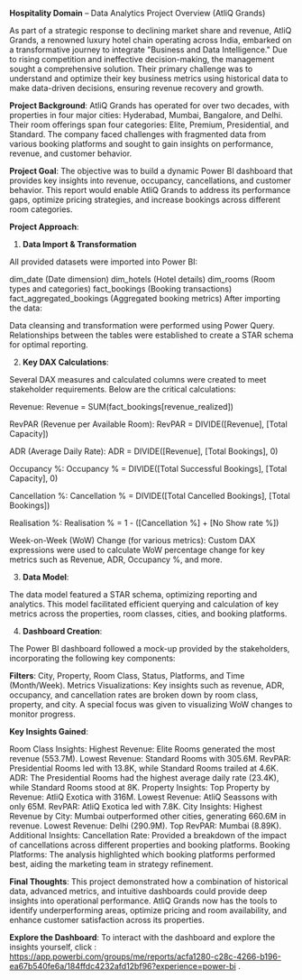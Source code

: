 **Hospitality Domain** – Data Analytics Project Overview (AtliQ Grands)

As part of a strategic response to declining market share and revenue, AtliQ Grands, a renowned luxury hotel chain operating across India, embarked on a transformative journey to integrate "Business and Data Intelligence." Due to rising competition and ineffective decision-making, the management sought a comprehensive solution. Their primary challenge was to understand and optimize their key business metrics using historical data to make data-driven decisions, ensuring revenue recovery and growth.

**Project Background**:
AtliQ Grands has operated for over two decades, with properties in four major cities: Hyderabad, Mumbai, Bangalore, and Delhi. Their room offerings span four categories: Elite, Premium, Presidential, and Standard. The company faced challenges with fragmented data from various booking platforms and sought to gain insights on performance, revenue, and customer behavior.

**Project Goal**:
The objective was to build a dynamic Power BI dashboard that provides key insights into revenue, occupancy, cancellations, and customer behavior. This report would enable AtliQ Grands to address its performance gaps, optimize pricing strategies, and increase bookings across different room categories.

**Project Approach**:

1. **Data Import & Transformation**
   
All provided datasets were imported into Power BI:

dim_date (Date dimension)
dim_hotels (Hotel details)
dim_rooms (Room types and categories)
fact_bookings (Booking transactions)
fact_aggregated_bookings (Aggregated booking metrics)
After importing the data:

Data cleansing and transformation were performed using Power Query.
Relationships between the tables were established to create a STAR schema for optimal reporting.

2. **Key DAX Calculations**:
   
Several DAX measures and calculated columns were created to meet stakeholder requirements. Below are the critical calculations:

Revenue:
Revenue = SUM(fact_bookings[revenue_realized])

RevPAR (Revenue per Available Room):
RevPAR = DIVIDE([Revenue], [Total Capacity])

ADR (Average Daily Rate):
ADR = DIVIDE([Revenue], [Total Bookings], 0)

Occupancy %:
Occupancy % = DIVIDE([Total Successful Bookings], [Total Capacity], 0)

Cancellation %:
Cancellation % = DIVIDE([Total Cancelled Bookings], [Total Bookings])

Realisation %:
Realisation % = 1 - ([Cancellation %] + [No Show rate %])

Week-on-Week (WoW) Change (for various metrics): Custom DAX expressions were used to calculate WoW percentage change for key metrics such as Revenue, ADR, Occupancy %, and more.

3. **Data Model**:
   
The data model featured a STAR schema, optimizing reporting and analytics. This model facilitated efficient querying and calculation of key metrics across the properties, room classes, cities, and booking platforms.

4. **Dashboard Creation**:
   
The Power BI dashboard followed a mock-up provided by the stakeholders, incorporating the following key components:

**Filters**: City, Property, Room Class, Status, Platforms, and Time (Month/Week).
Metrics Visualizations: Key insights such as revenue, ADR, occupancy, and cancellation rates are broken down by room class, property, and city. A special focus was given to visualizing WoW changes to monitor progress.

**Key Insights Gained**:

Room Class Insights:
Highest Revenue: Elite Rooms generated the most revenue (553.7M).
Lowest Revenue: Standard Rooms with 305.6M.
RevPAR: Presidential Rooms led with 13.8K, while Standard Rooms trailed at 4.6K.
ADR: The Presidential Rooms had the highest average daily rate (23.4K), while Standard Rooms stood at 8K.
Property Insights:
Top Property by Revenue: AtliQ Exotica with 316M.
Lowest Revenue: AtliQ Seassons with only 65M.
RevPAR: AtliQ Exotica led with 7.8K.
City Insights:
Highest Revenue by City: Mumbai outperformed other cities, generating 660.6M in revenue.
Lowest Revenue: Delhi (290.9M).
Top RevPAR: Mumbai (8.89K).
Additional Insights:
Cancellation Rate: Provided a breakdown of the impact of cancellations across different properties and booking platforms.
Booking Platforms: The analysis highlighted which booking platforms performed best, aiding the marketing team in strategy refinement.

**Final Thoughts**:
This project demonstrated how a combination of historical data, advanced metrics, and intuitive dashboards could provide deep insights into operational performance. AtliQ Grands now has the tools to identify underperforming areas, optimize pricing and room availability, and enhance customer satisfaction across its properties.

**Explore the Dashboard**:
To interact with the dashboard and explore the insights yourself, click : https://app.powerbi.com/groups/me/reports/acfa1280-c28c-4266-b196-ea67b540fe6a/184ffdc4232afd12bf96?experience=power-bi .
